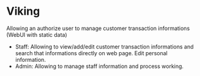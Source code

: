 # Viking
Allowing an authorize user to manage customer transaction informations (WebUI with static data)
- Staff: 
    Allowing to view/add/edit customer transaction informations and search that informations directly on web page.
    Edit personal information.
- Admin: 
    Allowing to manage staff information and process working.
